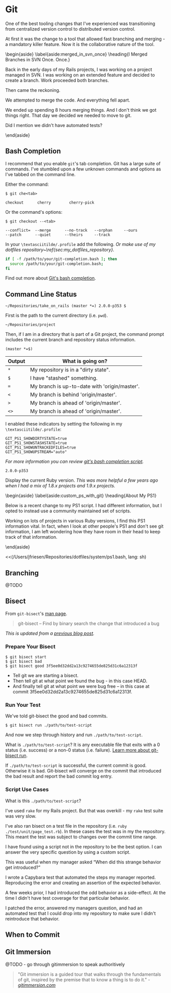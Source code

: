 # Git

One of the best tooling changes that I've experienced was transitioning from centralized version control to distributed version control.

At first it was the change to a tool that allowed fast branching and merging - a mandatory killer feature.
Now it is the collaborative nature of the tool.

\begin{aside}
\label{aside:merged_in_svn_once}
\heading{I Merged Branches in SVN Once. Once.}

Back in the early days of my Rails projects, I was working on a project managed in SVN.
I was working on an extended feature and decided to create a branch.
Work proceeded both branches.

Then came the reckoning.

We attempted to merge the code.
And everything fell apart.

We ended up spending 8 hours merging things.
And I don't think we got things right.
That day we decided we needed to move to git.

Did I mention we didn't have automated tests?

\end{aside}

## Bash Completion

I recommend that you enable `git`'s tab completion.
Git has a large suite of commands.
I've stumbled upon a few unknown commands and options as I've tabbed on the command line.

Either the command:

```console
$ git che<tab>

checkout      cherry        cherry-pick
```

Or the command's options:

```console
$ git checkout --<tab>

--conflict=  --merge      --no-track   --orphan     --ours
--patch      --quiet      --theirs     --track
```

In your `\textasciitilde/.profile` add the following. *Or make use of my dotfiles repository~\ref{sec:my_dotfiles_repository}.*

```sh
if [ -f /path/to/your/git-completion.bash ]; then
  source /path/to/your/git-completion.bash;
fi
```

Find out more about [Git's bash completion](https://github.com/git/git/blob/master/contrib/completion/git-completion.bash).

## Command Line Status

```console
~/Repositories/take_on_rails (master *=) 2.0.0-p353 $
```

First is the path to the current directory (i.e. `pwd`).

```console
~/Repositories/project
```

Then, if I am in a directory that is part of a Git project, the command prompt
includes the current branch and repository status information.

```console
(master *=$)
```

| Output | What is going on?
|--------|-----------------------------------------------
| `*`   | My repository is in a "dirty state".
| `$`   | I have "stashed" something.
| `=`   | My branch is up-to-date with 'origin/master'.
| `<`   | My branch is behind 'origin/master'.
| `>`   | My branch is ahead of 'origin/master'.
| `<>`  | My branch is ahead of 'origin/master'.

I enabled these indicators by setting the following in my `\textasciitilde/.profile`:

```console
GIT_PS1_SHOWDIRTYSTATE=true
GIT_PS1_SHOWSTASHSTATE=true
GIT_PS1_SHOWUNTRACKEDFILES=true
GIT_PS1_SHOWUPSTREAM="auto"
```

*For more information you can review [git's bash completion script](https://github.com/git/git/blob/master/contrib/completion/git-prompt.sh).*

```console
2.0.0-p353
```

Display the current Ruby version. *This was more helpful a few years ago when I had a mix of 1.8.x projects and 1.9.x projects.*

\begin{aside}
\label{aside:custom_ps_with_git}
\heading{About My PS1}

Below is a recent change to my PS1 script.
I had different information, but I opted to instead use a community maintained set of scripts.

Working on lots of projects in various Ruby versions, I find this PS1 information vital.
In fact, when I look at other people's PS1 and don't see git information, I am left wondering how they have room in their head to keep track of that information.

\end{aside}

<<(/Users/jfriesen/Repositories/dotfiles/system/ps1.bash, lang: sh)

## Branching

@TODO

## Bisect

From `git-bisect`'s [man page](https://www.kernel.org/pub/software/scm/git/docs/git-bisect.html).

> git-bisect – Find by binary search the change that introduced a bug

*This is updated from a [previous blog post](http://blogs.nd.edu/jeremyfriesen/2012/10/08/using-git-bisect-for-finding-when-a-bug-was-introduced/).*

### Prepare Your Bisect

```console
$ git bisect start
$ git bisect bad
$ git bisect good 3f5ee0d32dd2a13c9274655de825d31c6a12313f
```

* Tell git we are starting a bisect.
* Then tell git at what point we found the bug - in this case HEAD.
* And finally tell git at what point we were bug free – in this case at commit 3f5ee0d32dd2a13c9274655de825d31c6a12313f.

### Run Your Test

We've told git-bisect the good and bad commits.

```console
$ git bisect run ./path/to/test-script
```

And now we step through history and run `./path/to/test-script`.

What is `./path/to/test-script`?
It is any executable file that exits with a 0 status (i.e. success) or a non-0 status (i.e. failure).
[Learn more about git-bisect run](https://www.kernel.org/pub/software/scm/git/docs/git-bisect.html#_bisect_run).

If `./path/to/test-script` is successful, the current commit is good.
Otherwise it is bad.
Git-bisect will converge on the commit that introduced the bad result and report the bad commit log entry.

### Script Use Cases

What is this `./path/to/test-script`?

I've used `rake` for my Rails project.
But that was overkill - my `rake` test suite was very slow.

I've also ran bisect on a test file in the repository (i.e. `ruby ./test/unit/page_test.rb`).
In these cases the test was in my the repository.
This meant the test was subject to changes over the commit time range.

I have found using a script not in the repository to be the best option.
I can answer the very specific question by using a custom script.

This was useful when my manager asked “When did this strange behavior get introduced?”

I wrote a Capybara test that automated the steps my manager reported.
Reproducing the error and creating an assertion of the expected behavior.

A few weeks prior, I had introduced the odd behavior as a side-effect.
At the time I didn't have test coverage for that particular behavior.

I patched the error, answered my managers question, and had an automated test that I could drop into my repository to make sure I didn't reintroduce that behavior.

## When to Commit

## Git Immersion

@TODO - go through gitimmersion to speak authoritively

> "Git immersion is a guided tour that walks through the fundamentals of git, inspired by the premise that to know a thing is to do it." - *[gitimmersion.com](http://gitimmersion.com/)*